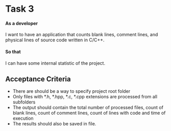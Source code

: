# Task 3
#### As a developer
I want to have an application that counts blank lines, comment lines, and physical lines of source code written in C/C++.
#### So that
I can have some internal statistic of the project.

## Acceptance Criteria

* There are should be a way to specify project root folder
* Only files with *.h, *.hpp, *.c, *.cpp extensions are processed from all subfolders
* The output should contain the total number of processed files, count of blank lines, count of comment lines, count of lines with code and time of execution
* The results should also be saved in file.
